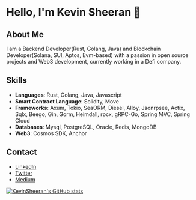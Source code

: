 # Hello, I'm Kevin Sheeran 👋

## About Me
I am a Backend Developer(Rust, Golang, Java) and Blockchain Developer(Solana, SUI, Aptos, Evm-based) with a passion in open source projects and Web3 development, currently working in a Defi company.

## Skills
- **Languages**: Rust, Golang, Java, Javascript
- **Smart Contract Language**: Solidity, Move
- **Frameworks**: Axum, Tokio, SeaORM, Diesel, Alloy, Jsonrpsee, Actix, Sqlx, Beego, Gin, Gorm, Heimdall, rpcx, gRPC-Go, Spring MVC, Spring Cloud
- **Databases**: Mysql, PostgreSQL, Oracle, Redis, MongoDB
- **Web3**: Cosmos SDK, Anchor

## Contact
- [LinkedIn](https://www.linkedin.com/in/kevin-sheeran-182b1a25b/)
- [Twitter](https://x.com/Kevinsheeranxyj)
- [Medium](https://medium.com/@kevinsheeranxyj)


[![KevinSheeran's GitHub stats](https://github-readme-stats.vercel.app/api?username=KevinSheeranxyj)](https://github.com/anuraghazra/github-readme-stats)
